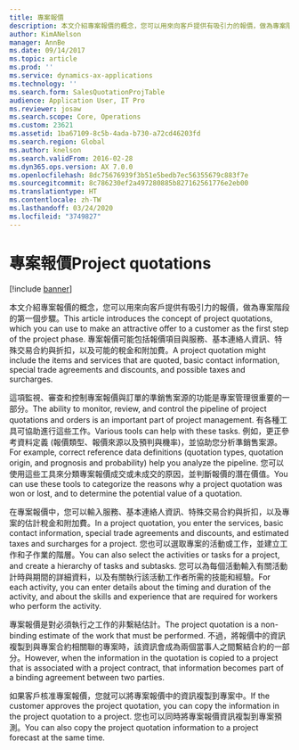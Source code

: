```yaml
---
title: 專案報價
description: 本文介紹專案報價的概念，您可以用來向客戶提供有吸引力的報價，做為專案階段的第一個步驟。 專案報價可能包括報價項目與服務、基本連絡人資訊、特殊交易合約與折扣，以及可能的稅金和附加費。
author: KimANelson
manager: AnnBe
ms.date: 09/14/2017
ms.topic: article
ms.prod: ''
ms.service: dynamics-ax-applications
ms.technology: ''
ms.search.form: SalesQuotationProjTable
audience: Application User, IT Pro
ms.reviewer: josaw
ms.search.scope: Core, Operations
ms.custom: 23621
ms.assetid: 1ba67109-8c5b-4ada-b730-a72cd46203fd
ms.search.region: Global
ms.author: knelson
ms.search.validFrom: 2016-02-28
ms.dyn365.ops.version: AX 7.0.0
ms.openlocfilehash: 8dc75676939f3b51e5bedb7ec56355679c883f7e
ms.sourcegitcommit: 8c786230ef2a497280885b827162561776e2eb00
ms.translationtype: HT
ms.contentlocale: zh-TW
ms.lasthandoff: 03/24/2020
ms.locfileid: "3749827"
---
```

# <a name="project-quotations"></a><span data-ttu-id="6df0e-104">專案報價</span><span class="sxs-lookup"><span data-stu-id="6df0e-104">Project quotations</span></span>

[!include [banner](../includes/banner.md)]

<span data-ttu-id="6df0e-105">本文介紹專案報價的概念，您可以用來向客戶提供有吸引力的報價，做為專案階段的第一個步驟。</span><span class="sxs-lookup"><span data-stu-id="6df0e-105">This article introduces the concept of project quotations, which you can use to make an attractive offer to a customer as the first step of the project phase.</span></span> <span data-ttu-id="6df0e-106">專案報價可能包括報價項目與服務、基本連絡人資訊、特殊交易合約與折扣，以及可能的稅金和附加費。</span><span class="sxs-lookup"><span data-stu-id="6df0e-106">A project quotation might include the items and services that are quoted, basic contact information, special trade agreements and discounts, and possible taxes and surcharges.</span></span> 

<span data-ttu-id="6df0e-107">這項監視、審查和控制專案報價與訂單的準銷售案源的功能是專案管理很重要的一部分。</span><span class="sxs-lookup"><span data-stu-id="6df0e-107">The ability to monitor, review, and control the pipeline of project quotations and orders is an important part of project management.</span></span> <span data-ttu-id="6df0e-108">有各種工具可協助進行這些工作。</span><span class="sxs-lookup"><span data-stu-id="6df0e-108">Various tools can help with these tasks.</span></span> <span data-ttu-id="6df0e-109">例如，更正參考資料定義 (報價類型、報價來源以及預判與機率)，並協助您分析準銷售案源。</span><span class="sxs-lookup"><span data-stu-id="6df0e-109">For example, correct reference data definitions (quotation types, quotation origin, and prognosis and probability) help you analyze the pipeline.</span></span> <span data-ttu-id="6df0e-110">您可以使用這些工具來分類專案報價成交或未成交的原因，並判斷報價的潛在價值。</span><span class="sxs-lookup"><span data-stu-id="6df0e-110">You can use these tools to categorize the reasons why a project quotation was won or lost, and to determine the potential value of a quotation.</span></span> 

<span data-ttu-id="6df0e-111">在專案報價中，您可以輸入服務、基本連絡人資訊、特殊交易合約與折扣，以及專案的估計稅金和附加費。</span><span class="sxs-lookup"><span data-stu-id="6df0e-111">In a project quotation, you enter the services, basic contact information, special trade agreements and discounts, and estimated taxes and surcharges for a project.</span></span> <span data-ttu-id="6df0e-112">您也可以選取專案的活動或工作，並建立工作和子作業的階層。</span><span class="sxs-lookup"><span data-stu-id="6df0e-112">You can also select the activities or tasks for a project, and create a hierarchy of tasks and subtasks.</span></span> <span data-ttu-id="6df0e-113">您可以為每個活動輸入有關活動計時與期間的詳細資料，以及有關執行該活動工作者所需的技能和經驗。</span><span class="sxs-lookup"><span data-stu-id="6df0e-113">For each activity, you can enter details about the timing and duration of the activity, and about the skills and experience that are required for workers who perform the activity.</span></span> 

<span data-ttu-id="6df0e-114">專案報價是對必須執行之工作的非繫結估計。</span><span class="sxs-lookup"><span data-stu-id="6df0e-114">The project quotation is a non-binding estimate of the work that must be performed.</span></span> <span data-ttu-id="6df0e-115">不過，將報價中的資訊複製到與專案合約相關聯的專案時，該資訊會成為兩個當事人之間繫結合約的一部分。</span><span class="sxs-lookup"><span data-stu-id="6df0e-115">However, when the information in the quotation is copied to a project that is associated with a project contract, that information becomes part of a binding agreement between two parties.</span></span> 

<span data-ttu-id="6df0e-116">如果客戶核准專案報價，您就可以將專案報價中的資訊複製到專案中。</span><span class="sxs-lookup"><span data-stu-id="6df0e-116">If the customer approves the project quotation, you can copy the information in the project quotation to a project.</span></span> <span data-ttu-id="6df0e-117">您也可以同時將專案報價資訊複製到專案預測。</span><span class="sxs-lookup"><span data-stu-id="6df0e-117">You can also copy the project quotation information to a project forecast at the same time.</span></span>



